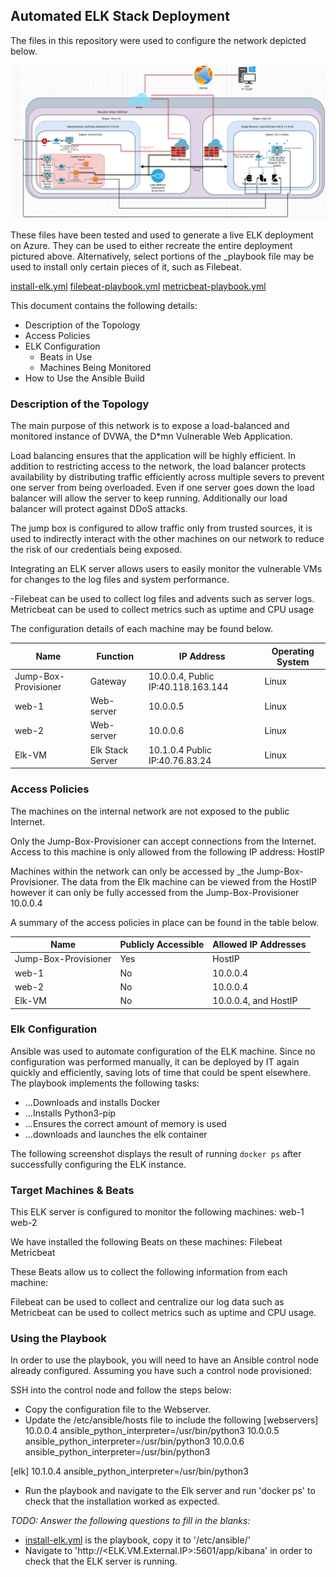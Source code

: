 ## Automated ELK Stack Deployment

The files in this repository were used to configure the network depicted below.

![Diagram](Diagrams/Network-Diagram.png)

These files have been tested and used to generate a live ELK deployment on Azure. They can be used to either recreate the entire deployment pictured above. Alternatively, select portions of the _playbook file may be used to install only certain pieces of it, such as Filebeat.

[install-elk.yml](Ansible/install-elk.yml)
[filebeat-playbook.yml](Ansible/filebeat-playbook.yml)
[metricbeat-playbook.yml](Ansible/metricbeat-playbook.yml)

This document contains the following details:

- Description of the Topology
- Access Policies
- ELK Configuration
  - Beats in Use
  - Machines Being Monitored
- How to Use the Ansible Build


### Description of the Topology

The main purpose of this network is to expose a load-balanced and monitored instance of DVWA, the D*mn Vulnerable Web Application.

Load balancing ensures that the application will be highly efficient. In addition to restricting access to the network, the load balancer protects availability by distributing traffic efficiently  across multiple severs to prevent one server from being overloaded. Even if one server goes down the load balancer will allow the server to keep running. Additionally our load balancer will protect against DDoS attacks.

The jump box is configured to allow traffic only from trusted sources, it is used to indirectly interact with the other machines on our network to reduce the risk of our credentials being exposed.

Integrating an ELK server allows users to easily monitor the vulnerable VMs for changes to the log files and system performance.

-Filebeat can be used to collect log files and advents such as server logs. Metricbeat can be used to collect metrics such as uptime and CPU usage

The configuration details of each machine may be found below.

| Name                 | Function         | IP Address                         | Operating System |
|----------------------|------------------|------------------------------------|------------------|
| Jump-Box-Provisioner | Gateway          | 10.0.0.4, Public IP:40.118.163.144 | Linux            |
| web-1                | Web-server       | 10.0.0.5                           | Linux            |
| web-2                | Web-server       | 10.0.0.6                           | Linux            |
| Elk-VM               | Elk Stack Server | 10.1.0.4  Public IP:40.76.83.24    | Linux            |

### Access Policies

The machines on the internal network are not exposed to the public Internet. 

Only the Jump-Box-Provisioner can accept connections from the Internet. Access to this machine is only allowed from the following IP address:
	HostIP

Machines within the network can only be accessed by _the Jump-Box-Provisioner.
	The data from the Elk machine can be viewed from the HostIP however it can only be fully accessed from the Jump-Box-Provisioner 10.0.0.4

A summary of the access policies in place can be found in the table below.

| Name                 | Publicly Accessible | Allowed IP Addresses |
|----------------------|---------------------|----------------------|
| Jump-Box-Provisioner | Yes                 | HostIP               |
| web-1                | No                  | 10.0.0.4             |
| web-2                | No                  | 10.0.0.4             |
| Elk-VM               | No                  | 10.0.0.4, and HostIP |

### Elk Configuration

Ansible was used to automate configuration of the ELK machine. Since no configuration was performed manually, it can be deployed by IT again quickly and efficiently, saving lots of time that could be spent elsewhere.
The playbook implements the following tasks:
- ...Downloads and installs Docker
- ...Installs Python3-pip
- ...Ensures the correct amount of memory is used
- ...downloads and launches the elk container

The following screenshot displays the result of running `docker ps` after successfully configuring the ELK instance.


### Target Machines & Beats
This ELK server is configured to monitor the following machines: 
	web-1
	web-2

We have installed the following Beats on these machines:
	Filebeat
	Metricbeat

These Beats allow us to collect the following information from each machine:

Filebeat can be used to collect and centralize our log data such as 
Metricbeat can be used to collect metrics such as uptime and CPU usage.


### Using the Playbook
In order to use the playbook, you will need to have an Ansible control node already configured. Assuming you have such a control node provisioned: 

SSH into the control node and follow the steps below:
- Copy the configuration file to the Webserver.
- Update the /etc/ansible/hosts file to include the following
 [webservers]
 10.0.0.4 ansible_python_interpreter=/usr/bin/python3
 10.0.0.5 ansible_python_interpreter=/usr/bin/python3
 10.0.0.6 ansible_python_interpreter=/usr/bin/python3

 [elk]
 10.1.0.4 ansible_python_interpreter=/usr/bin/python3

- Run the playbook and navigate to the Elk server and run 'docker ps' to check that the installation worked as expected.

_TODO: Answer the following questions to fill in the blanks:_
- [install-elk.yml](Ansible/install-elk.yml) is the playbook, copy it to '/etc/ansible/'
- Navigate to 'http://<ELK.VM.External.IP>:5601/app/kibana' in order to check that the ELK server is running.

